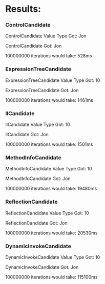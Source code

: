# Results:

### ControlCandidate
ControlCandidate Value Type Got: Jon

ControlCandidate Got: Jon

100000000 iterations would take: 528ms

### ExpressionTreeCandidate

ExpressionTreeCandidate Value Type Got: 10

ExpressionTreeCandidate Got: Jon

100000000 iterations would take: 1461ms

### IlCandidate

IlCandidate Value Type Got: 10

IlCandidate Got: Jon

100000000 iterations would take: 1501ms

### MethodInfoCandidate

MethodInfoCandidate Value Type Got: 10

MethodInfoCandidate Got: Jon

100000000 iterations would take: 19480ms

### ReflectionCandidate
ReflectionCandidate Value Type Got: 10

ReflectionCandidate Got: Jon

100000000 iterations would take: 20530ms

### DynamicInvokeCandidate
DynamicInvokeCandidate Value Type Got: 10

DynamicInvokeCandidate Got: Jon

100000000 iterations would take: 115100ms
